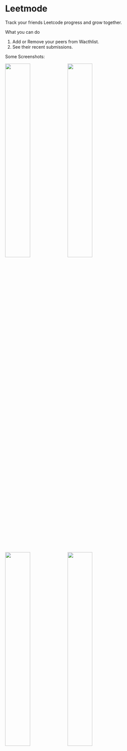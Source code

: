 # Leetmode
Track your friends Leetcode progress and grow together.


What you can do
1) Add or Remove your peers from Wacthlist.
2) See their recent submissions.

Some Screenshots:


<img src="https://user-images.githubusercontent.com/95894160/217942003-2bfbc9c4-fa67-40f0-9178-db88b504d873.png" width="40%"><img src="https://user-images.githubusercontent.com/95894160/217942079-fe920b1a-eb9e-4643-854e-901c8e73dfc3.png" width="40%">


<img src="https://user-images.githubusercontent.com/95894160/217942103-56d20571-860a-4893-bf84-2f303fc1ddd4.png" width="40%"><img src="https://user-images.githubusercontent.com/95894160/217944110-b05f54c8-fa8c-428a-8e1e-bc1b1a480f77.png" width="40%">
